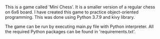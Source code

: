 This is a game called 'Mini Chess'. It is a smaller version of a regular chess on 6x6 board.
I have created this game to practice object-oriented programming. This was done using Python 3.7.9 and kivy library.

The game can be run by executing main.py file with Python interpreter. All the required Python packages can be found in 'requirements.txt'.

